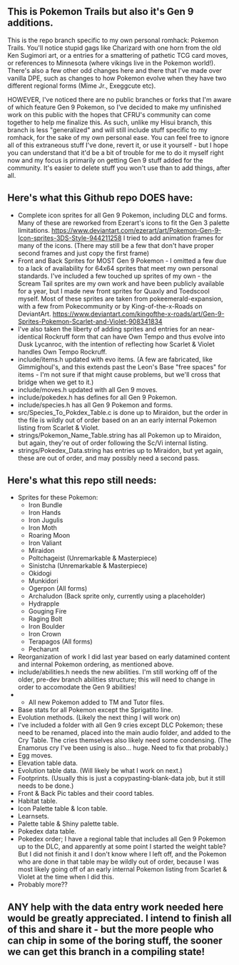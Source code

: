 ## This is Pokemon Trails but also it's Gen 9 additions.
This is the repo branch specific to my own personal romhack: Pokemon Trails. You'll notice stupid gags like Charizard with one horn from the old Ken Sugimori art, or a entries for a smattering of pathetic TCG card moves, or references to Minnesota (where vikings live in the Pokemon world!). There's also a few other odd changes here and there that I've made over vanilla DPE, such as changes to how Pokemon evolve when they have two different regional forms (Mime Jr., Exeggcute etc).

HOWEVER, I've noticed there are no public branches or forks that I'm aware of which feature Gen 9 Pokemon, so I've decided to make my unfinished work on this public with the hopes that CFRU's community can come together to help me finalize this. As such, unlike my Hisui branch, this branch is less "generalized" and will still include stuff specific to my romhack, for the sake of my own personal ease. You can feel free to ignore all of this extraneous stuff I've done, revert it, or use it yourself - but I hope you can understand that it'd be a bit of trouble for me to do it myself right now and my focus is primarily on getting Gen 9 stuff added for the community. It's easier to delete stuff you won't use than to add things, after all.

## Here's what this Github repo DOES have:

* Complete icon sprites for all Gen 9 Pokemon, including DLC and forms. Many of these are reworked from Ezerart's icons to fit the Gen 3 palette limitations. https://www.deviantart.com/ezerart/art/Pokemon-Gen-9-Icon-sprites-3DS-Style-944211258 I tried to add animation frames for many of the icons. (There may still be a few that don't have proper second frames and just copy the first frame)
* Front and Back Sprites for MOST Gen 9 Pokemon - I omitted a few due to a lack of availability for 64x64 sprites that meet my own personal standards. I've included a few touched up sprites of my own - the Scream Tail sprites are my own work and have been publicly available for a year, but I made new front sprites for Quaxly and Toedscool myself. Most of these sprites are taken from pokeemerald-expansion, with a few from Pokecommunity or by King-of-the-x-Roads on DeviantArt. https://www.deviantart.com/kingofthe-x-roads/art/Gen-9-Sprites-Pokemon-Scarlet-and-Violet-908341834
* I've also taken the liberty of adding sprites and entries for an near-identical Rockruff form that can have Own Tempo and thus evolve into Dusk Lycanroc, with the intention of reflecting how Scarlet & Violet handles Own Tempo Rockruff.
* include/items.h updated with evo items. (A few are fabricated, like Gimmighoul's, and this extends past the Leon's Base "free spaces" for items - I'm not sure if that might cause problems, but we'll cross that bridge when we get to it.)
* include/moves.h updated with all Gen 9 moves.
* include/pokedex.h has defines for all Gen 9 Pokemon.
* include/species.h has all Gen 9 Pokemon and forms.
* src/Species_To_Pokdex_Table.c is done up to Miraidon, but the order in the file is wildly out of order based on an an early internal Pokemon listing from Scarlet & Violet.
* strings/Pokemon_Name_Table.string has all Pokemon up to Miraidon, but again, they're out of order following the Sc/Vi internal listing.
* strings/Pokedex_Data.string has entries up to Miraidon, but yet again, these are out of order, and may possibly need a second pass.

## Here's what this repo still needs:

* Sprites for these Pokemon:
	* Iron Bundle
	* Iron Hands
	* Iron Jugulis
	* Iron Moth
	* Roaring Moon
	* Iron Valiant
	* Miraidon
	* Poltchageist (Unremarkable & Masterpiece)
	* Sinistcha (Unremarkable & Masterpiece)
	* Okidogi
	* Munkidori
	* Ogerpon (All forms)
	* Archaludon (Back sprite only, currently using a placeholder)
	* Hydrapple
	* Gouging Fire
	* Raging Bolt
	* Iron Boulder
	* Iron Crown
	* Terapagos (All forms)
	* Pecharunt
* Reorganization of work I did last year based on early datamined content and internal Pokemon ordering, as mentioned above.
* include/abilities.h needs the new abilities. I'm still working off of the older, pre-dev branch abilities structure; this will need to change in order to accomodate the Gen 9 abilities!
* * All new Pokemon added to TM and Tutor files.
* Base stats for all Pokemon except the Sprigatito line.
* Evolution methods. (Likely the next thing I will work on)
* I've included a folder with all Gen 9 cries except DLC Pokemon; these need to be renamed, placed into the main audio folder, and added to the Cry Table. The cries themselves also likely need some condensing. (The Enamorus cry I've been using is also... huge. Need to fix that probably.)
* Egg moves.
* Elevation table data.
* Evolution table data. (Will likely be what I work on next.)
* Footprints. (Usually this is just a copypasting-blank-data job, but it still needs to be done.)
* Front & Back Pic tables and their coord tables.
* Habitat table.
* Icon Palette table & Icon table.
* Learnsets.
* Palette table & Shiny palette table.
* Pokedex data table.
* Pokedex order; I have a regional table that includes all Gen 9 Pokemon up to the DLC, and apparently at some point I started the weight table? But I did not finish it and I don't know where I left off, and the Pokemon who are done in that table may be wildly out of order, because I was most likely going off of an early internal Pokemon listing from Scarlet & Violet at the time when I did this.
* Probably more??

## ANY help with the data entry work needed here would be greatly appreciated. I intend to finish all of this and share it - but the more people who can chip in some of the boring stuff, the sooner we can get this branch in a compiling state!
